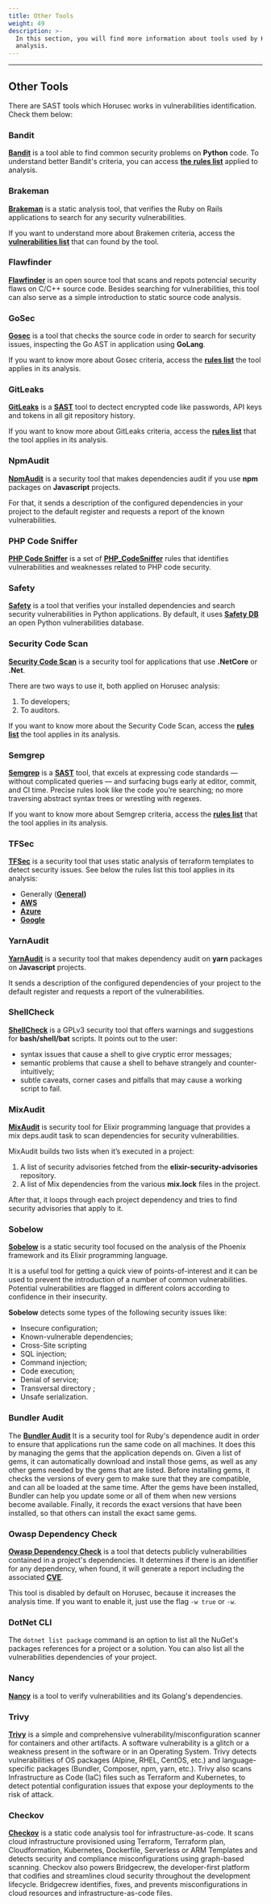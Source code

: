 ```yaml
---
title: Other Tools
weight: 49
description: >-
  In this section, you will find more information about tools used by Horusec in the
  analysis.
---
```


---
## **Other Tools**
There are SAST tools which Horusec works in vulnerabilities identification. Check them below:

### Bandit

[**Bandit**](https://github.com/PyCQA/bandit) is a tool able to find common security problems on **Python** code. To understand better Bandit's criteria, you can access [**the** **rules list**](https://bandit.readthedocs.io/en/latest/plugins/index.html#complete-test-plugin-listing) applied to analysis. 

### Brakeman

[**Brakeman**](https://github.com/presidentbeef/brakeman) is a static analysis tool, that verifies the Ruby on Rails applications to search for any security vulnerabilities. 

If you want to understand more about Brakemen criteria, access the [**vulnerabilities list**](https://brakemanscanner.org/docs/warning_types/) that can found by the tool. 

### Flawfinder

[**Flawfinder**](https://github.com/david-a-wheeler/flawfinder) is an open source tool that scans and repots potencial security flaws on C/C++  source code. Besides searching for vulnerabilities, this tool can also serve as a simple introduction to static source code analysis. 

### GoSec

[**Gosec**](https://github.com/securego/gosec) is a tool that checks the source code in order to search for security issues, inspecting the Go AST in application using **GoLang**.

If you want to know more about Gosec criteria, access the [**rules list**](https://github.com/securego/gosec#available-rules) the tool applies in its analysis. 

### GitLeaks

[**GitLeaks**](https://github.com/zricethezav/gitleaks) is a  [**SAST**](../../../../../../key-concepts#sast-static-application-security-testing) tool to dectect encrypted code like passwords, API keys and tokens in all git repository history. 

If you want to know more about GitLeaks criteria, access the [**rules list**](https://github.com/ZupIT/horusec/blob/master/deployments/dockerfiles/gitleaks/rules.toml) that the tool applies in its analysis. 

### NpmAudit

[**NpmAudit**](https://docs.npmjs.com/cli/audit.html)  is a security tool that makes dependencies audit if you use **npm** packages on **Javascript** projects.

For that, it sends a description of the configured dependencies in your project to the default register and requests a report of the known vulnerabilities.

### PHP Code Sniffer

[**PHP Code Sniffer**](https://github.com/FloeDesignTechnologies/phpcs-security-audit) is a  set of [**PHP\_CodeSniffer**](https://github.com/squizlabs/PHP_CodeSniffer) rules that identifies vulnerabilities and weaknesses related to PHP code security.

### Safety

[**Safety**](https://github.com/pyupio/safety)  is a tool that verifies your installed dependencies and search security vulnerabilities in Python applications. By default, it uses [**Safety DB**](https://github.com/pyupio/safety-db) an open Python vulnerabilities  database. 

### Security Code Scan

[**Security Code Scan**](https://github.com/security-code-scan/security-code-scan) is a security tool for applications that use **.NetCore** or **.Net**.

There are two ways to use it, both applied on Horusec analysis:

1. To developers;
2. To auditors.

If you want to know more about the Security Code Scan, access the [**rules list**](https://security-code-scan.github.io/#rules) the tool applies in its analysis. 

### Semgrep

[**Semgrep**](https://github.com/returntocorp/semgrep) is a  [**SAST**](../../../key-concepts#sast-static-application-security-testing) tool, that excels at expressing code standards — without complicated queries — and surfacing bugs early at editor, commit, and CI time. Precise rules look like the code you’re searching; no more traversing abstract syntax trees or wrestling with regexes.

If you want to know more about Semgrep criteria, access the [**rules list**](https://semgrep.dev/docs/rules/) that the tool applies in its analysis. 

### TFSec

[**TFSec**](https://github.com/tfsec/tfsec) is a security tool that uses static analysis of terraform templates to detect security issues.  See below the rules list this tool applies in its analysis: 

* Generally \([**General**](https://github.com/tfsec/tfsec/blob/master/docs/GENERAL_CHECKS)**\)**
*  [**AWS**](https://github.com/tfsec/tfsec/blob/master/docs/AWS_CHECKS)
*  [**Azure**](https://github.com/tfsec/tfsec/blob/master/docs/AZURE_CHECKS)
*  [**Google**](https://github.com/tfsec/tfsec/blob/master/docs/GOOGLE_CHECKS)

### YarnAudit

 [**YarnAudit**](https://classic.yarnpkg.com/en/docs/cli/audit/) is a security tool that makes dependency audit on **yarn** packages on **Javascript** projects. 

It sends a description of the configured dependencies of your project to the default register and requests a report of the vulnerabilities.

### ShellCheck

 [**ShellCheck**](https://github.com/koalaman/shellcheck) is a GPLv3 security tool that offers warnings and suggestions for **bash/shell/bat** scripts. 
 It points out to the user:

- syntax issues that cause a shell to give cryptic error messages;
- semantic problems that cause a shell to behave strangely and counter-intuitively;
- subtle caveats, corner cases and pitfalls that may cause a working script to fail.


### MixAudit

 [**MixAudit**](https://github.com/mirego/mix_audit) is security tool for Elixir programming language that provides a mix deps.audit task to scan dependencies for security vulnerabilities.
 
MixAudit builds two lists when it’s executed in a project:

1. A list of security advisories fetched from the **elixir-security-advisories** repository.
2. A list of Mix dependencies from the various **mix.lock** files in the project.

After that, it loops through each project dependency and tries to find security advisories that apply to it.


### Sobelow

 [**Sobelow**](https://github.com/nccgroup/sobelow) is a static security tool focused on the analysis of the Phoenix framework and its Elixir programming language. 
 
  It is a useful tool for getting a quick view of points-of-interest and it can be used to prevent the introduction of a number of common vulnerabilities.
  Potential vulnerabilities are flagged in different colors according to confidence in their insecurity. 

**Sobelow** detects some types of the following security issues like:

- Insecure configuration;
- Known-vulnerable dependencies;
- Cross-Site scripting
- SQL injection;
- Command injection;
- Code execution;
- Denial of service;
- Transversal directory ;
- Unsafe serialization.

### **Bundler Audit**

The [**Bundler Audit**](https://github.com/rubysec/bundler-audit) It is a security tool for Ruby's dependence audit in order to ensure that applications run the same code on all machines. It does this by managing the gems that the application depends on. Given a list of gems, it can automatically download and install those gems, as well as any other gems needed by the gems that are listed. Before installing gems, it checks the versions of every gem to make sure that they are compatible, and can all be loaded at the same time. After the gems have been installed, Bundler can help you update some or all of them when new versions become available. Finally, it records the exact versions that have been installed, so that others can install the exact same gems.

### **Owasp Dependency Check**

[**Owasp Dependency Check**](https://github.com/jeremylong/DependencyCheck) is a tool that detects publicly vulnerabilities contained in a project's dependencies. It determines if there is an identifier for any dependency, when found, it will generate a report including the associated [**CVE**](https://cve.mitre.org/).

This tool is disabled by default on Horusec, because it increases the analysis time. If you want to enable it, just use the flag `-w true` or `-w`.

### **DotNet CLI**

The `dotnet list package` command is an option to list all the NuGet's packages references for a project or a solution. You can also list all the vulnerabilities dependencies of your project.  

### **Nancy**

[**Nancy**](https://github.com/sonatype-nexus-community/nancy) is a tool to verify vulnerabilities and its Golang's dependencies. 


### **Trivy**

[**Trivy**](https://aquasecurity.github.io/trivy/v0.19.2/) is a simple and comprehensive vulnerability/misconfiguration scanner for containers and other artifacts. A software vulnerability is a glitch or a weakness present in the software or in an Operating System. Trivy detects vulnerabilities of OS packages (Alpine, RHEL, CentOS, etc.) and language-specific packages (Bundler, Composer, npm, yarn, etc.). Trivy also scans Infrastructure as Code (IaC) files such as Terraform and Kubernetes, to detect potential configuration issues that expose your deployments to the risk of attack. 

### **Checkov**

[**Checkov**](https://github.com/bridgecrewio/checkov)  is a static code analysis tool for infrastructure-as-code. It scans cloud infrastructure provisioned using Terraform, Terraform plan, Cloudformation, Kubernetes, Dockerfile, Serverless or ARM Templates and detects security and compliance misconfigurations using graph-based scanning. Checkov also powers Bridgecrew, the developer-first platform that codifies and streamlines cloud security throughout the development lifecycle. Bridgecrew identifies, fixes, and prevents misconfigurations in cloud resources and infrastructure-as-code files.